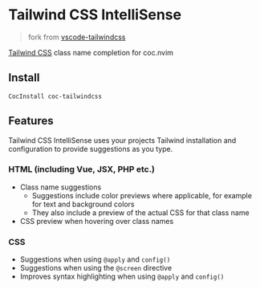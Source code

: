 # Tailwind CSS IntelliSense

> fork from [vscode-tailwindcss](https://github.com/bradlc/vscode-tailwindcss)

[Tailwind CSS](https://tailwindcss.com/) class name completion for coc.nvim

## Install

```viml
CocInstall coc-tailwindcss
```

## Features

Tailwind CSS IntelliSense uses your projects Tailwind installation and configuration to provide suggestions as you type.

### HTML (including Vue, JSX, PHP etc.)

- Class name suggestions
  - Suggestions include color previews where applicable, for example for text and background colors
  - They also include a preview of the actual CSS for that class name
- CSS preview when hovering over class names

### CSS

- Suggestions when using `@apply` and `config()`
- Suggestions when using the `@screen` directive
- Improves syntax highlighting when using `@apply` and `config()`
